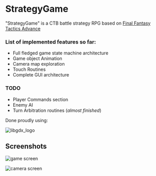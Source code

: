 # StrategyGame

"StrategyGame" is a CTB battle strategy RPG based on [Final Fantasy Tactics Advance](https://www.youtube.com/watch?v=_RI_mIFuSzc)

### List of implemented features so far:
- Full fledged game state machine architecture
- Game object Animation
- Camera map exploration
- Touch Routines
- Complete GUI architecture
 
### TODO
- Player Commands section
- Enemy AI
- Turn Arbitration routines (_almost finished_)

Done proudly using:

![libgdx_logo](https://libgdx.badlogicgames.com/img/logo.png)

## Screenshots
![game screen](https://i.imgur.com/vXEzxrF.gif)

![camera screen](https://i.imgur.com/6dUUYiy.gif)


